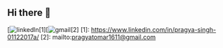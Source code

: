 ## Hi there 👋
[![linkedln](https://user-images.githubusercontent.com/64967140/93013238-2c121880-f5c4-11ea-8577-c41e2b44e86d.png)[1][![gmail](https://user-images.githubusercontent.com/64967140/93013237-23214700-f5c4-11ea-875d-422bd8ba8a65.png)[2]
[1]: https://www.linkedin.com/in/pragya-singh-01122017a/
[2]: mailto:pragyatomar1611@gmail.com

<!--
**pragya376/pragya376** is a ✨ _special_ ✨ repository because its `README.md` (this file) appears on your GitHub profile.

Here are some ideas to get you started:

- 🔭 I’m currently working on ...
- 🌱 I’m currently learning ...
- 👯 I’m looking to collaborate on ...
- 🤔 I’m looking for help with ...
- 💬 Ask me about ...
- 📫 How to reach me: ...
- 😄 Pronouns: ...
- ⚡ Fun fact: ...
-->

